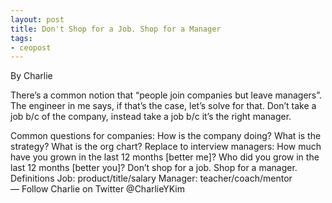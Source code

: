 ```yaml
---
layout: post
title: Don't Shop for a Job. Shop for a Manager
tags:
- ceopost
---
```




By Charlie


There’s a common notion that “people join companies but leave managers”.
The engineer in me says, if that’s the case, let’s solve for that. Don’t take a job b/c of the company, instead take a job b/c it’s the right manager.

Common questions for companies: How is the company doing? What is the strategy? What is the org chart?
Replace to interview managers: How much have you grown in the last 12 months [better me]? Who did you grow in the last 12 months [better you]?
Don’t shop for a job. Shop for a manager.
Definitions Job: product/title/salary Manager: teacher/coach/mentor
— Follow Charlie on Twitter @CharlieYKim
